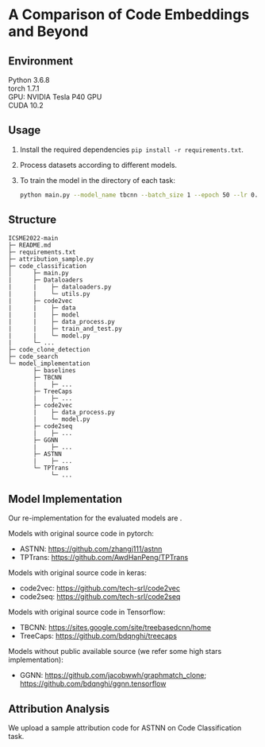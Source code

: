 # A Comparison of Code Embeddings and Beyond

## Environment

Python 3.6.8  
torch 1.7.1  
GPU: NVIDIA Tesla P40 GPU  
CUDA 10.2   

## Usage

1. Install the required dependencies `pip install -r requirements.txt`.

2. Process datasets according to different models.

3. To train the model in the directory of each task:

   ```bash
   python main.py --model_name tbcnn --batch_size 1 --epoch 50 --lr 0.01 --dataset_directory TBCNN/data --model_path data --USE_GPU True
   ```


## Structure

```
ICSME2022-main
├─ README.md
├─ requirements.txt
├─ attribution_sample.py
├─ code_classification
│	   ├─ main.py
|	   ├─ Dataloaders
|      |    ├─ dataloaders.py
|      |    └─ utils.py
|      ├─ code2vec
|      |	├─ data
|      |    ├─ model
|	   |	├─ data_process.py
|	   |	├─ train_and_test.py			
|	   |	└─ model.py
|      └─ ...
├─ code_clone_detection
├─ code_search
└─ model_implementation
       ├─ baselines
       ├─ TBCNN
       |	├─ ...
       ├─ TreeCaps
       |	├─ ...
       ├─ code2vec
       |    ├─ data_process.py
       |    └─ model.py
       ├─ code2seq
       |	├─ ...
       ├─ GGNN
       |  	├─ ...
       ├─ ASTNN
       |  	├─ ...
       └─ TPTrans
      		└─ ...

```


## Model Implementation
Our re-implementation for the evaluated models are .

Models with original source code in pytorch:

- ASTNN: https://github.com/zhangj111/astnn
- TPTrans: https://github.com/AwdHanPeng/TPTrans

Models with original source code in keras:

- code2vec: https://github.com/tech-srl/code2vec
- code2seq: https://github.com/tech-srl/code2seq

Models with original source code in Tensorflow:

- TBCNN: https://sites.google.com/site/treebasedcnn/home
- TreeCaps: https://github.com/bdqnghi/treecaps

Models without public available source (we refer some high stars implementation):

- GGNN: https://github.com/jacobwwh/graphmatch_clone; https://github.com/bdqnghi/ggnn.tensorflow


## Attribution Analysis
We upload a sample attribution code for ASTNN on Code Classification task.

